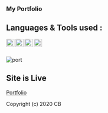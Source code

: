 ### My Portfolio


## Languages & Tools used :

<img align="left" alt="haseebalisajid | HTML5" width=22px src="https://cdn.jsdelivr.net/npm/simple-icons@v3/icons/html5.svg">
<img align="left" alt="haseebalisajid | CSS" width=22px src="https://cdn.jsdelivr.net/npm/simple-icons@v3/icons/css3.svg">
<img align="left" alt="haseebalisajid | Boostrap" width=22px src="https://cdn.jsdelivr.net/npm/simple-icons@v3/icons/bootstrap.svg">
<img align="left" alt="haseebalisajid | JQuery" width=22px src="https://cdn.jsdelivr.net/npm/simple-icons@v3/icons/jquery.svg">

<br>
<br>

![port](https://user-images.githubusercontent.com/32738765/92312337-21122380-efd9-11ea-87dd-469c6c552dab.PNG)

## Site is Live
<a href="https://cb-portfolio.netlify.app/">Portfolio</a>

Copyright (c) 2020 CB
